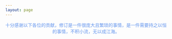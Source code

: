```yaml
---
layout: page
---
```


<center><font color = #6495ED>十分感谢以下各位的贡献，修订是一件很庞大且繁琐的事情，是一件需要持之以恒的事情，不积小流，无以成江海。</font></center>

<script setup>
import {
  VPTeamPage,
  VPTeamPageTitle,
  VPTeamMembers,
  VPTeamPageSection
} from 'vitepress/theme'
const coreMembers = [
    { avatar: 'https://files.timewind.fun/2022/12/tieba_logo.webp', name: '星露谷物语贴吧吧务团队' },


]
const partners = [
    { avatar: 'https://files.timewind.fun/2022/12/tb.1.3cdf3409.jpg', name: '@起名十分困难' },
    { avatar: 'https://files.timewind.fun/2022/12/tb.1.c654bfea.jpg', name: '@🐏🔯😈f' },
]


</script>
<VPTeamPage>
  <VPTeamPageTitle>
    <template #title>核心成员</template>
    <template #lead>来自星露谷物语贴吧吧务团队的各位</template>
  </VPTeamPageTitle>
  <VPTeamMembers size="medium" :members="coreMembers" />
  <VPTeamPageSection>
    <template #title>社区成员</template>
    <template #lead>贴吧吧友、各个群友等</template>
    <template #members>
      <VPTeamMembers size="small" :members="partners" />
    </template>
  </VPTeamPageSection>
</VPTeamPage>
